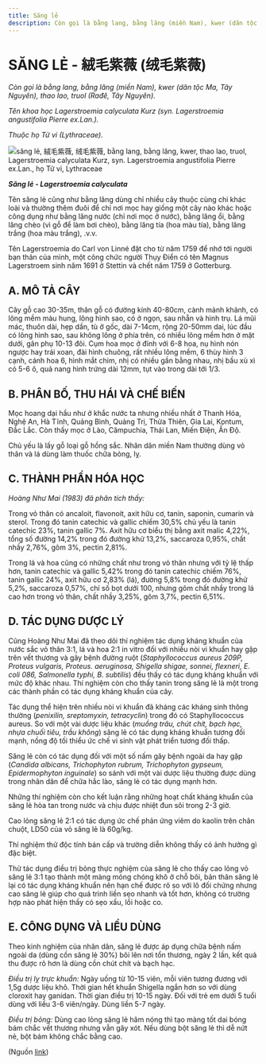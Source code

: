 ```yaml
---
title: Săng lẻ
description: Còn gọi là bằng lang, bằng lăng (miền Nam), kwer (dân tộc Ma, Tây Nguyên), thao lao, truol (Rađê, Tây Nguyên). Tên khoa học Lagerstroemia calyculata Kurz (syn. Lagerstroemia angustifolia Pierre ex.Lan.). Thuộc họ Tử vi (Lythraceae). Tên săng lẻ cũng như bằng lăng dùng chỉ nhiều cây thuộc cùng chi khác loài và thường thêm đuôi để chỉ nơi mọc hay giống một cây nào khác hoặc công dụng như bằng lăng nước (chỉ nơi mọc ở nước), bằng lăng ổi, bằng lăng chèo (vì gỗ để làm bơi chèo), bằng lăng tía (hoa màu tía), bằng lăng trắng (hoa màu trắng), .v.v. Tên Lagerstroemia do Carl von Linné đặt cho từ năm 1759 để nhớ tới người bạn thân của mình, một công chức người Thụy Điển có tên Magnus Lagerstroem sinh năm 1691 ở Stettin và chết năm 1759 ở Gotterburg.
---
```

# SĂNG LẺ - 絨毛紫薇 (绒毛紫薇)

*Còn gọi là bằng lang, bằng lăng (miền Nam), kwer (dân tộc Ma, Tây Nguyên), thao lao, truol (Rađê, Tây Nguyên).*

*Tên khoa học Lagerstroemia calyculata Kurz (syn. Lagerstroemia angustifolia Pierre ex.Lan.).*

*Thuộc họ Tử vi (Lythraceae).*

![săng lẻ, 絨毛紫薇, 绒毛紫薇, bằng lang, bằng lăng, kwer, thao lao, truol, Lagerstroemia calyculata Kurz, syn. Lagerstroemia angustifolia Pierre ex.Lan., họ Tử vi, Lythraceae](/imgs/do-tat-loi/ctvvtvn/sang-le.jpg)

***Săng lẻ - Lagerstroemia calyculata***

Tên săng lẻ cũng như bằng lăng dùng chỉ nhiều cây thuộc cùng chi khác loài và thường thêm đuôi để chỉ nơi mọc hay giống một cây nào khác hoặc công dụng như bằng lăng nước (chỉ nơi mọc ở nước), bằng lăng ổi, bằng lăng chèo (vì gỗ để làm bơi chèo), bằng lăng tía (hoa màu tía), bằng lăng trắng (hoa màu trắng), .v.v.

Tên Lagerstroemia do Carl von Linné đặt cho từ năm 1759 để nhớ tới người bạn thân của mình, một công chức người Thụy Điển có tên Magnus Lagerstroem sinh năm 1691 ở Stettin và chết năm 1759 ở Gotterburg.

## A. MÔ TẢ CÂY

Cây gỗ cao 30-35m, thân gỗ có đường kính 40-80cm, cành mảnh khảnh, có lông mềm màu hung, lông hình sao, có ở ngọn, sau nhẵn và hình trụ. Lá mũi mác, thuôn dài, hẹp dần, tù ở gốc, dài 7-14cm, rộng 20-50mm dai, lúc đầu có lông hình sao, sau không lông ở phía trên, có nhiều lông mềm hơn ở mặt dưới, gân phụ 10-13 đôi. Cụm hoa mọc ở đỉnh với 6-8 hoa, nụ hình nón ngược hay trái xoan, đài hình chuông, rất nhiều lông mềm, 6 thùy hình 3 cạnh, cánh hoa 6, hình mắt chim, nhị có nhiều gần bằng nhau, nhị bầu xù xì có 5-6 ô, quả nang hình trứng dài 12mm, tụt vào trong dài tới 1/3.

## B. PHÂN BỐ, THU HÁI VÀ CHẾ BIẾN

Mọc hoang dại hầu như ở khắc nước ta nhưng nhiều nhất ở Thanh Hóa, Nghệ An, Hà Tĩnh, Quảng Bình, Quảng Trị, Thừa Thiên, Gia Lai, Kontum, Đắc Lắc. Còn thấy mọc ở Lào, Cămpuchia, Thái Lan, Miến Điện, Ấn Độ.

Chủ yếu là lấy gỗ loại gỗ hồng sắc. Nhân dân miền Nam thường dùng vỏ thân và lá dùng làm thuốc chữa bỏng, lỵ.

## C. THÀNH PHẦN HÓA HỌC

*Hoàng Như Mai (1983) đã phân tích thấy:*

Trong vỏ thân có ancaloit, flavonoit, axit hữu cơ, tanin, saponin, cumarin và sterol. Trong đó tanin catechic và gallic chiếm 30,5% chủ yếu là tanin catechic 23%, tanin gallic 7%. Axit hữu cơ biểu thị bằng axit malic 4,22%, tổng số đường 14,2% trong đó đường khử 13,2%, saccaroza 0,95%, chất nhầy 2,76%, gôm 3%, pectin 2,81%.

Trong lá và hoa cũng có những chất như trong vỏ thân nhưng với tỷ lệ thấp hơn, tanin catechic và gallic 5,42% trong đó tanin catechic chiếm 76%, tanin gallic 24%, axit hữu cơ 2,83% (lá), đường 5,8% trong đó đường khử 5,2%, saccaroza 0,57%, chỉ số bọt dưới 100, nhưng gôm chất nhầy trong lá cao hơn trong vỏ thân, chất nhầy 3,25%, gôm 3,7%, pectin 6,51%.

## D. TÁC DỤNG DƯỢC LÝ

Cũng Hoàng Như Mai đã theo dõi thí nghiệm tác dụng kháng khuẩn của nước sắc vỏ thân 3:1, lá và hoa 2:1 in vitro đối với nhiều nòi vi khuẩn hay gặp trên vết thương và gây bệnh đường ruột (*Staphyllococcus aureus 209P, Proteus vulgaris, Proteus. aeruginosa, Shigella shigae, sonnei, flexneri, E. coli 086, Salmonella typhi, B. subtilis*) đều thấy có tác dụng kháng khuẩn với mức độ khác nhau. Thí nghiệm còn cho thấy tanin trong săng lẻ là một trong các thành phần có tác dụng kháng khuẩn của cây.

Tác dụng thể hiện trên nhiều nòi vi khuẩn đã kháng các kháng sinh thông thường (*penixilin, sreptomyxin, tetracyclin*) trong đó có Staphyllococcus aureus. So với một vài dược liệu khác (*muồng trâu, chút chít, bạch hạc, nhựa chuối tiêu, trầu không*) săng lẻ có tác dụng kháng khuẩn tương đối mạnh, nồng độ tối thiểu ức chế vi sinh vật phát triển tương đối thấp.

Săng lẻ còn có tác dụng đối với một số nấm gây bệnh ngoài da hay gặp (*Candida albicans, Trichophyton rubrum, Trichophyton gypseum, Epidermophyton inguinale*) so sánh với một vài dược liệu thường được dùng trong nhân dân để chữa hắc lào, săng lẻ có tác dụng mạnh hơn.

Những thí nghiệm còn cho kết luận rằng những hoạt chất kháng khuẩn của săng lẻ hòa tan trong nước và chịu được nhiệt đun sôi trong 2-3 giờ.

Cao lỏng săng lẻ 2:1 có tác dụng ức chế phản ứng viêm do kaolin trên chân chuột, LD50 của vỏ săng lẻ là 60g/kg.

Thí nghiệm thử độc tính bán cấp và trường diễn không thấy có ảnh hưởng gì đặc biệt.

Thử tác dụng điều trị bỏng thực nghiệm của săng lẻ cho thấy cao lỏng vỏ săng lẻ 3:1 tạo thành một màng mỏng chóng khô ở chỗ bôi, bản thân săng lẻ lại có tác dụng kháng khuẩn nên hạn chế được rõ so với lô đối chứng nhưng cao săng lẻ giúp cho quá trình liền sẹo nhanh và tốt hơn, không có trường hợp nào phát hiện thấy có sẹo xấu, lồi hoặc co.

## E. CÔNG DỤNG VÀ LIỀU DÙNG

Theo kinh nghiệm của nhân dân, săng lẻ được áp dụng chữa bệnh nấm ngoài da (dùng cồn săng lẻ 30%) bôi lên nơi tổn thương, ngày 2 lần, kết quả thu được rõ hơn là dùng cồn chút chít và bạch hạc.

*Điều trị lỵ trực khuẩn:* Ngày uống từ 10-15 viên, mỗi viên tương đương với 1,5g dược liệu khô. Thời gian hết khuẩn Shigella ngắn hơn so với dùng cloroxit hay ganidan. Thời gian điều trị 10-15 ngày. Đối với trẻ em dưới 5 tuổi dùng với liều 3-6 viên/ngày. Dùng liền 5-7 ngày.

*Điều trị bỏng:* Dùng cao lỏng săng lẻ hâm nóng thì tạo màng tốt dai bóng bám chắc vết thương nhưng vẫn gây xót. Nếu dùng bột săng lẻ thì dễ nứt nẻ, bột bám không chắc bằng cao.

(Nguồn <a href="http://www.thuocvuonnha.com/nhung-cay-thuoc-va-vi-thuoc-viet-nam/ket-qua-tra-cuu/sang-le" target="_blank">link</a>)
